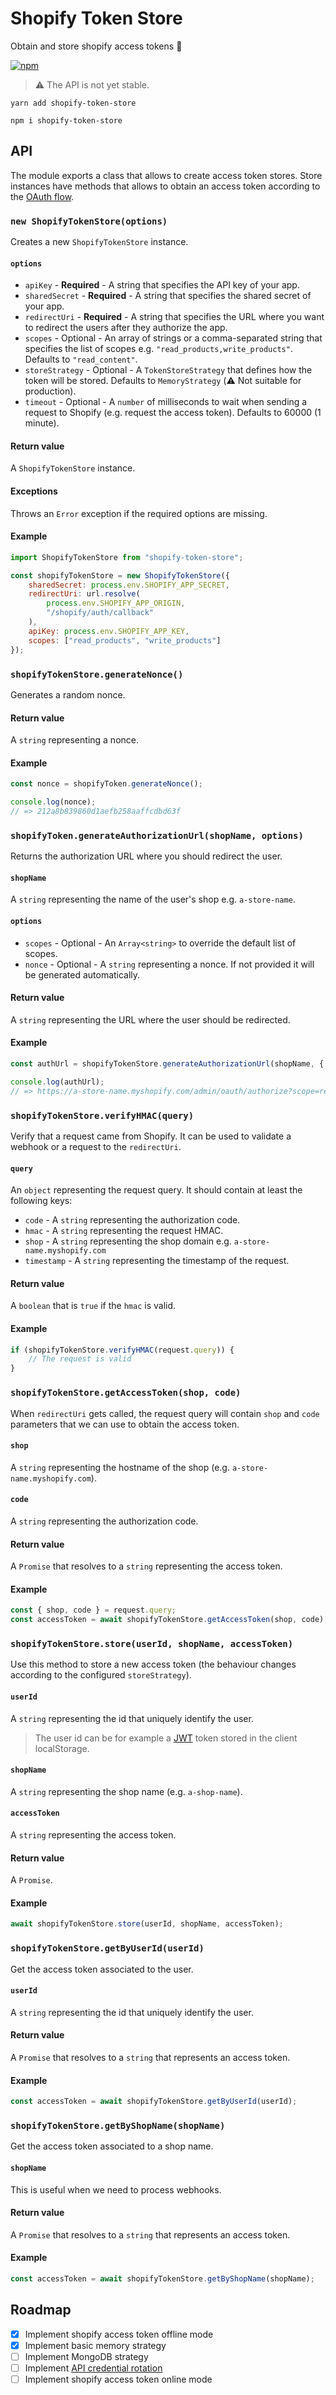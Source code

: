 # Shopify Token Store

Obtain and store shopify access tokens :closed_lock_with_key:

[![npm](https://img.shields.io/npm/v/shopify-token-store.svg?style=flat-square)](https://www.npmjs.com/package/shopify-token-store)

> :warning: The API is not yet stable.

```
yarn add shopify-token-store
```

```
npm i shopify-token-store
```

## API

The module exports a class that allows to create access token stores. Store
instances have methods that allows to obtain an access token according to the
[OAuth flow](https://help.shopify.com/api/getting-started/authentication/oauth).

### `new ShopifyTokenStore(options)`

Creates a new `ShopifyTokenStore` instance.

#### `options`

* `apiKey` - **Required** - A string that specifies the API key of your app.
* `sharedSecret` - **Required** - A string that specifies the shared secret of
	your app.
* `redirectUri` - **Required** - A string that specifies the URL where you want
	to redirect the users after they authorize the app.
* `scopes` - Optional - An array of strings or a comma-separated string that
	specifies the list of scopes e.g. `"read_products,write_products"`. Defaults
	to `"read_content"`.
* `storeStrategy` - Optional - A `TokenStoreStrategy` that defines how the token
	will be stored. Defaults to `MemoryStrategy` (:warning: Not suitable for
	production).
* `timeout` - Optional - A `number` of milliseconds to wait when sending a
	request to Shopify (e.g. request the access token). Defaults to 60000 (1
	minute).

#### Return value

A `ShopifyTokenStore` instance.

#### Exceptions

Throws an `Error` exception if the required options are missing.

#### Example

```javascript
import ShopifyTokenStore from "shopify-token-store";

const shopifyTokenStore = new ShopifyTokenStore({
	sharedSecret: process.env.SHOPIFY_APP_SECRET,
	redirectUri: url.resolve(
		process.env.SHOPIFY_APP_ORIGIN,
		"/shopify/auth/callback"
	),
	apiKey: process.env.SHOPIFY_APP_KEY,
	scopes: ["read_products", "write_products"]
});
```

### `shopifyTokenStore.generateNonce()`

Generates a random nonce.

#### Return value

A `string` representing a nonce.

#### Example

```javascript
const nonce = shopifyToken.generateNonce();

console.log(nonce);
// => 212a8b839860d1aefb258aaffcdbd63f
```

### `shopifyToken.generateAuthorizationUrl(shopName, options)`

Returns the authorization URL where you should redirect the user.

#### `shopName`

A `string` representing the name of the user's shop e.g. `a-store-name`.

#### `options`

* `scopes` - Optional - An `Array<string>` to override the default list of
	scopes.
* `nonce` - Optional - A `string` representing a nonce. If not provided it will
	be generated automatically.

#### Return value

A `string` representing the URL where the user should be redirected.

#### Example

```javascript
const authUrl = shopifyTokenStore.generateAuthorizationUrl(shopName, { nonce });

console.log(authUrl);
// => https://a-store-name.myshopify.com/admin/oauth/authorize?scope=read_content&state=619f7e27dd47cc9twp0ad04e93754k81&redirect_uri=https%3A%2F%2Flocalhost%3A3000%2Fcallback&client_id=b35d23b9b6f2b65f3896c954ra8e2443
```

### `shopifyTokenStore.verifyHMAC(query)`

Verify that a request came from Shopify. It can be used to validate a webhook or
a request to the `redirectUri`.

#### `query`

An `object` representing the request query. It should contain at least the
following keys:

* `code` - A `string` representing the authorization code.
* `hmac` - A `string` representing the request HMAC.
* `shop` - A `string` representing the shop domain e.g.
	`a-store-name.myshopify.com`
* `timestamp` - A `string` representing the timestamp of the request.

#### Return value

A `boolean` that is `true` if the `hmac` is valid.

#### Example

```javascript
if (shopifyTokenStore.verifyHMAC(request.query)) {
	// The request is valid
}
```

### `shopifyTokenStore.getAccessToken(shop, code)`

When `redirectUri` gets called, the request query will contain `shop` and `code`
parameters that we can use to obtain the access token.

#### `shop`

A `string` representing the hostname of the shop (e.g.
`a-store-name.myshopify.com`).

#### `code`

A `string` representing the authorization code.

#### Return value

A `Promise` that resolves to a `string` representing the access token.

#### Example

```javascript
const { shop, code } = request.query;
const accessToken = await shopifyTokenStore.getAccessToken(shop, code);
```

### `shopifyTokenStore.store(userId, shopName, accessToken)`

Use this method to store a new access token (the behaviour changes according to
the configured `storeStrategy`).

#### `userId`

A `string` representing the id that uniquely identify the user.

<!-- prettier-ignore -->
> The user id can be for example a [JWT](https://github.com/auth0/node-jsonwebtoken) token stored in the client localStorage.

#### `shopName`

A `string` representing the shop name (e.g. `a-shop-name`).

#### `accessToken`

A `string` representing the access token.

#### Return value

A `Promise`.

#### Example

```javascript
await shopifyTokenStore.store(userId, shopName, accessToken);
```

### `shopifyTokenStore.getByUserId(userId)`

Get the access token associated to the user.

#### `userId`

A `string` representing the id that uniquely identify the user.

#### Return value

A `Promise` that resolves to a `string` that represents an access token.

#### Example

```javascript
const accessToken = await shopifyTokenStore.getByUserId(userId);
```

### `shopifyTokenStore.getByShopName(shopName)`

Get the access token associated to a shop name.

#### `shopName`

This is useful when we need to process webhooks.

#### Return value

A `Promise` that resolves to a `string` that represents an access token.

#### Example

```javascript
const accessToken = await shopifyTokenStore.getByShopName(shopName);
```

## Roadmap

* [x] Implement shopify access token offline mode
* [x] Implement basic memory strategy
* [ ] Implement MongoDB strategy
* [ ] Implement
		[API credential rotation](https://help.shopify.com/api/getting-started/authentication/oauth/api-credential-rotation)
* [ ] Implement shopify access token online mode
